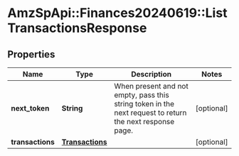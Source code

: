 # AmzSpApi::Finances20240619::ListTransactionsResponse

## Properties
Name | Type | Description | Notes
------------ | ------------- | ------------- | -------------
**next_token** | **String** | When present and not empty, pass this string token in the next request to return the next response page. | [optional] 
**transactions** | [**Transactions**](Transactions.md) |  | [optional] 

